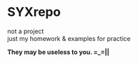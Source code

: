 # SYXrepo

not a project    
just my homework & examples for practice

**They may be useless to you. =_=||**